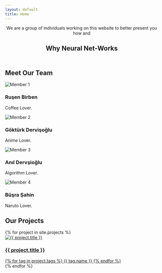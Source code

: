 ```yaml
---
layout: default
title: Home
---
```


<header>
    <p>We are a group of individuals working on this website to better present you how and</p>
    <h2>Why Neural Net-Works</h2>
</header>

<section class="team">
    <h2>Meet Our Team</h2>
    <div class="team-members">
        <div class="member">
            <img src="{{ '/assets/imgs/team/rusen.png' | relative_url }}" alt="Member 1">
            <h3>Ruşen Birben</h3>
            <p>Coffee Lover.</p>
        </div>
        <div class="member">
            <img src="{{ '/assets/imgs/team/gokturk.png' | relative_url }}" alt="Member 2">
            <h3>Göktürk Dervişoğlu</h3>
            <p>Anime Lover.</p>
        </div>
        <div class="member">
            <img src="{{ '/assets/imgs/team/anil.png' | relative_url }}" alt="Member 3">
            <h3>Anıl Dervşioğlu</h3>
            <p>Algorithm Lover.</p>
        </div>
        <div class="member">
            <img src="{{ '/assets/imgs/team/busra.png' | relative_url }}" alt="Member 4">
            <h3>Büşra Şahin</h3>
            <p>Naruto Lover.</p>
        </div>
    </div>
</section>

<section class="projects">
    <h2>Our Projects</h2>
    <div class="projects-grid">
        {% for project in site.projects %}
        <div class="project">
            <a href="{{ project.url | relative_url }}">
                <img src="{{ project.image | relative_url }}" alt="{{ project.title }}">
                <h3>{{ project.title }}</h3>
                <div class="tags">
                    {% for tag in project.tags %}
                    <span class="tag" style="background-color:{{ tag.color }}">{{ tag.name }}</span>
                    {% endfor %}
                </div>
            </a>
        </div>
        {% endfor %}
    </div>
</section>

